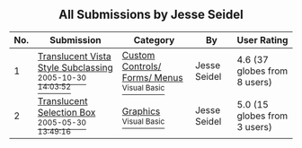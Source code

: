 ﻿<div align="center">

## All Submissions by Jesse Seidel

</div>

No.  | Submission | Category | By   | User Rating
---- | ---------- | -------- | ---- | -----------
1 | [Translucent Vista Style Subclassing<br /><sup>2005-10-30 14:03:52</sup>](https://github.com/Planet-Source-Code/jesse-seidel-translucent-vista-style-subclassing__1-66337) | [Custom Controls/ Forms/  Menus<br /><sup>Visual Basic</sup>](../ByCategory/custom-controls-forms-menus__1-4.md) | Jesse Seidel | 4.6 (37 globes from 8 users)
2 | [Translucent Selection Box<br /><sup>2005-05-30 13:49:16</sup>](https://github.com/Planet-Source-Code/jesse-seidel-translucent-selection-box__1-66346) | [Graphics<br /><sup>Visual Basic</sup>](../ByCategory/graphics__1-46.md) | Jesse Seidel | 5.0 (15 globes from 3 users)
